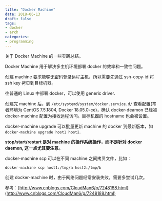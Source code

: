 ```yaml
---
title: "Docker Machine"
date: 2018-06-13
draft: false
tags:
- docker
- arch
categories:
- programming
---
```


关于 Docker Machine 的一些实践总结。

Docker Machine 用于解决多主机环境部署 docker 的效率和一致性问题。 

创建 machine 要求能够无密码登录远程主机，所以需要先通过 ssh-copy-id 将 ssh key 拷贝到目标机器。

往普通的 Linux 中部署 docker，可以使用 generic driver.
 

创建完 machine 后，到 `/etc/systemd/system/docker.service.d/` 查看配置(笔者环境为 CentOS 7.5.1804, Docker 18.05.0-ce)，确认 docker-deamon 已经被 docker-machine 配置为接收远程访问。目标机器的 hostname 也会被设置。


docker-machine upgrade 可以批量更新 machine 的 docker 到最新版本，如 `docker-machine upgrade host1 host2`.

**stop/start/restart 是对 machine 的操作系统操作，而不是针对 docker daemon, 这一点尤其要注意。**

docker-machine scp 可以在不同 machine 之间拷贝文件，比如：

`docker-machine scp host1:/tmp/a host2:/tmp/b`

创建 docker-machine 时，由于网络问题经常安装失败，需要多尝试几次。

参考：[http://www.cnblogs.com/CloudMan6/p/7248188.html](http://www.cnblogs.com/CloudMan6/p/7248188.html)